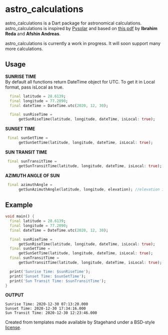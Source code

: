 # astro_calculations

astro_calculations is a Dart package for astronomical calculations. astro_calculations is inspired by [Pysolar](https://github.com/pingswept/pysolar) and based on [this pdf](https://www.nrel.gov/docs/fy08osti/34302.pdf) by <strong>Ibrahim Reda</strong> and <strong>Afshin Andreas</strong>.

astro_calculations is currently a work in progress. It will soon support many more calculations.

## Usage

**SUNRISE TIME**
<br>
By default all functions return DateTime object for UTC. To get it in Local format, pass isLocal as true.

```dart
  final latitude = 28.6139;
  final longitude = 77.2090;
  final dateTime = DateTime.utc(2020, 12, 30);

  final sunRiseTime =
      getSunRiseTime(latitude, longitude, dateTime, isLocal: true);

```

**SUNSET TIME**

```dart
 final sunSetTime =
      getSunSetTime(latitude, longitude, dateTime, isLocal: true);

```

**SUN TRANSIT TIME**

```dart
 final sunTransitTime =
      getSunTransitTime(latitude, longitude, dateTime, isLocal: true);

```

**AZIMUTH ANGLE OF SUN**

```dart
 final azimuthAngle =
      getSunAzimuthAngle(latitude, longitude, elevation); //elevation is w.r.t. Sea level

```

## Example

```dart
void main() {
  final latitude = 28.6139;
  final longitude = 77.2090;
  final dateTime = DateTime.utc(2020, 12, 30);

  final sunRiseTime =
      getSunRiseTime(latitude, longitude, dateTime, isLocal: true);
  final sunSetTime =
      getSunSetTime(latitude, longitude, dateTime, isLocal: true);
  final sunTransitTime =
      getSunTransitTime(latitude, longitude, dateTime, isLocal: true);

  print('Sunrise Time: $sunRiseTime');
  print('Sunset Time: $sunSetTime');
  print('Sun Transit Time: $sunTransitTime');
}
```

**OUTPUT**

```
Sunrise Time: 2020-12-30 07:13:20.000
Sunset Time: 2020-12-30 17:34:16.000
Sun Transit Time: 2020-12-30 12:23:46.000

```

Created from templates made available by Stagehand under a BSD-style
[license](https://github.com/dart-lang/stagehand/blob/master/LICENSE).
